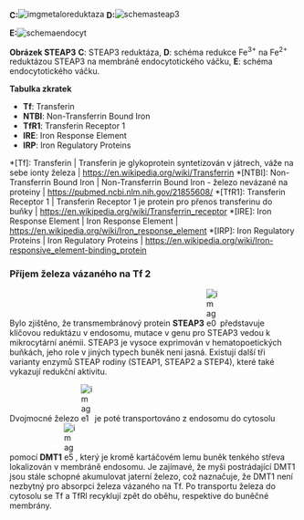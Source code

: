 <style>
img[alt^="schemaendocyt"] {max-width:270px;}
img[alt^="image"] {max-width:20px;}
</style>

<div class="w3-row">
<div class="w3-half w3-center">


<b style="vertical-align:middle;">C:</b>![imgmetaloreduktaza](imgmetaloreduktaza.png)
<b style="vertical-align:middle;">D:</b>![schemasteap3](schemasteap3.png)

<b style="vertical-align:top;">E:</b>![schemaendocyt](schemaendocyt.png)

**Obrázek STEAP3**
**C**: STEAP3 reduktáza,
**D**: schéma redukce Fe<sup>3+</sup> na Fe<sup>2+</sup> reduktázou STEAP3 na membráně endocytotického váčku,
**E**: schéma endocytotického váčku.
<div class="w3-justify">

__Tabulka zkratek__
* __Tf__: Transferin
* __NTBI__: Non-Transferrin Bound Iron
* __TfR1__: Transferin Receptor 1
* __IRE__: Iron Response Element
* __IRP__: Iron Regulatory Proteins
</div>
</div>
<div class="w3-half">

*[Tf]: Transferin | Transferin je glykoprotein syntetizován v játrech, váže na sebe ionty železa | https://en.wikipedia.org/wiki/Transferrin
*[NTBI]: Non-Transferrin Bound Iron | Non-Transferrin Bound Iron - železo nevázané na proteiny | https://pubmed.ncbi.nlm.nih.gov/21855608/
*[TfR1]: Transferin Receptor 1 | Transferin Receptor 1 je protein pro přenos transferinu do buňky | https://en.wikipedia.org/wiki/Transferrin_receptor
*[IRE]: Iron Response Element | Iron Response Element | https://en.wikipedia.org/wiki/Iron_response_element
*[IRP]: Iron Regulatory Proteins | Iron Regulatory Proteins | https://en.wikipedia.org/wiki/Iron-responsive_element-binding_protein

<div class="w3-justify">

### Příjem železa vázaného na Tf 2

Bylo zjištěno, že transmembránový protein __STEAP3__ ![image0](imgmetaloreduktaza.png) představuje klíčovou reduktázu v endosomu, mutace v genu pro STEAP3 vedou k mikrocytární anémii. STEAP3 je vysoce exprimován v hematopoetických buňkách, jeho role v jiných typech buněk není jasná. Existují další tři varianty enzymů STEAP rodiny (STEAP1, STEAP2 a STEP4), které také vykazují redukční aktivitu.

Dvojmocné železo ![image1](image1.jpg) je poté transportováno z endosomu do cytosolu pomocí __DMT1__ ![image5](image5.jpg), který je kromě kartáčovém lemu buněk tenkého střeva lokalizován v membráně endosomu. Je zajímavé, že myši postrádající DMT1 jsou stále schopné akumulovat jaterní železo, což naznačuje, že DMT1 není nezbytný pro absorpci železa vázaného na Tf. Po transportu železa do cytosolu se Tf a TfRl recyklují zpět do oběhu, respektive do buněčné membrány.



</div>
</div>
</div>

